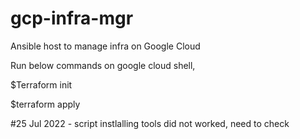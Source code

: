# gcp-infra-mgr
Ansible host to manage infra on Google Cloud

Run below commands on google cloud shell,

$Terraform init

$terraform apply

#25 Jul 2022 - script instlalling tools did not worked, need to check
